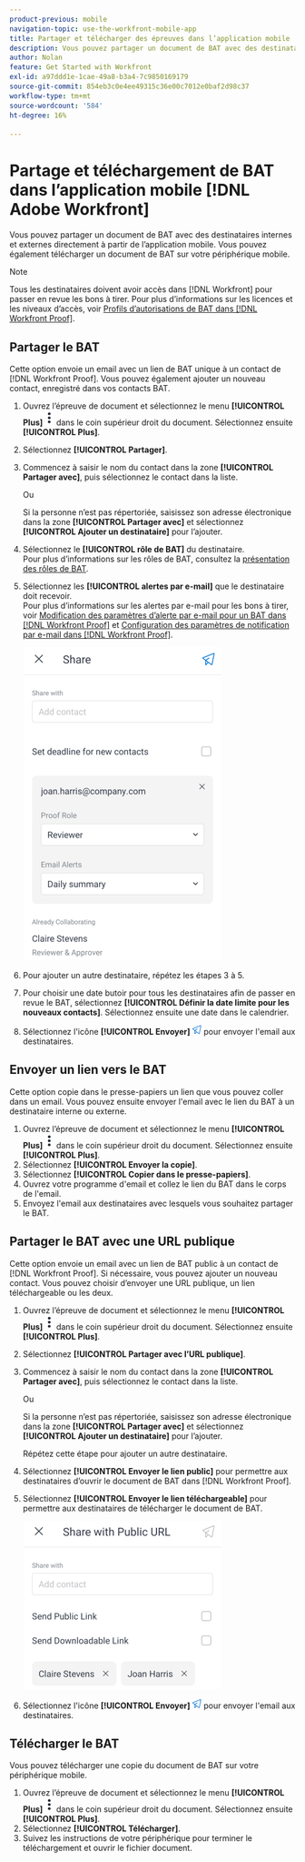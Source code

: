 ```yaml
---
product-previous: mobile
navigation-topic: use-the-workfront-mobile-app
title: Partager et télécharger des épreuves dans l’application mobile  [!DNL Adobe Workfront]
description: Vous pouvez partager un document de BAT avec des destinataires internes et externes directement à partir de l’application mobile. Vous pouvez également télécharger un document de BAT sur votre périphérique mobile.
author: Nolan
feature: Get Started with Workfront
exl-id: a97ddd1e-1cae-49a8-b3a4-7c9850169179
source-git-commit: 854eb3c0e4ee49315c36e00c7012e0baf2d98c37
workflow-type: tm+mt
source-wordcount: '584'
ht-degree: 16%

---
```


# Partage et téléchargement de BAT dans l’application mobile [!DNL Adobe Workfront]

Vous pouvez partager un document de BAT avec des destinataires internes et externes directement à partir de l’application mobile. Vous pouvez également télécharger un document de BAT sur votre périphérique mobile.

>[!NOTE]
>
>Tous les destinataires doivent avoir accès dans [!DNL Workfront] pour passer en revue les bons à tirer. Pour plus d’informations sur les licences et les niveaux d’accès, voir [Profils d’autorisations de BAT dans [!DNL Workfront Proof]](../../../workfront-proof/wp-acct-admin/account-settings/proof-perm-profiles-in-wp.md).

## Partager le BAT

Cette option envoie un email avec un lien de BAT unique à un contact de [!DNL Workfront Proof]. Vous pouvez également ajouter un nouveau contact, enregistré dans vos contacts BAT.

1. Ouvrez l’épreuve de document et sélectionnez le menu **[!UICONTROL Plus]** ![Menu Plus](assets/mobile-verticalmoremenu-20x33.png) dans le coin supérieur droit du document. Sélectionnez ensuite **[!UICONTROL Plus]**.
1. Sélectionnez **[!UICONTROL Partager]**.
1. Commencez à saisir le nom du contact dans la zone **[!UICONTROL Partager avec]**, puis sélectionnez le contact dans la liste.

   Ou

   Si la personne n’est pas répertoriée, saisissez son adresse électronique dans la zone **[!UICONTROL Partager avec]** et sélectionnez **[!UICONTROL Ajouter un destinataire]** pour l’ajouter.

1. Sélectionnez le **[!UICONTROL rôle de BAT]** du destinataire.\
   Pour plus d’informations sur les rôles de BAT, consultez la [présentation des rôles de BAT](../../../review-and-approve-work/proofing/proofing-overview/proof-roles.md).
1. Sélectionnez les **[!UICONTROL alertes par e-mail]** que le destinataire doit recevoir.\
   Pour plus d’informations sur les alertes par e-mail pour les bons à tirer, voir [Modification des paramètres d’alerte par e-mail pour un BAT dans [!DNL Workfront Proof]](../../../workfront-proof/wp-emailsntfctns/email-alerts/change-email-alert-settings-wp.md) et [ Configuration des paramètres de notification par e-mail dans [!DNL Workfront Proof]](../../../workfront-proof/wp-emailsntfctns/email-alerts/config-email-notification-settings-wp.md).

   ![Partager l’écran](assets/mobile-shareproof-350x551.png)

1. Pour ajouter un autre destinataire, répétez les étapes 3 à 5.
1. Pour choisir une date butoir pour tous les destinataires afin de passer en revue le BAT, sélectionnez **[!UICONTROL Définir la date limite pour les nouveaux contacts]**. Sélectionnez ensuite une date dans le calendrier.
1. Sélectionnez l&#39;icône **[!UICONTROL Envoyer]** ![Icône Envoyer](assets/mobile-send-icon-25x26.png) pour envoyer l&#39;email aux destinataires.

## Envoyer un lien vers le BAT

Cette option copie dans le presse-papiers un lien que vous pouvez coller dans un email. Vous pouvez ensuite envoyer l&#39;email avec le lien du BAT à un destinataire interne ou externe.

1. Ouvrez l’épreuve de document et sélectionnez le menu **[!UICONTROL Plus]** ![Menu Plus](assets/mobile-verticalmoremenu-20x33.png) dans le coin supérieur droit du document. Sélectionnez ensuite **[!UICONTROL Plus]**.
1. Sélectionnez **[!UICONTROL Envoyer la copie]**.
1. Sélectionnez **[!UICONTROL Copier dans le presse-papiers]**.
1. Ouvrez votre programme d&#39;email et collez le lien du BAT dans le corps de l&#39;email.
1. Envoyez l&#39;email aux destinataires avec lesquels vous souhaitez partager le BAT.

## Partager le BAT avec une URL publique

Cette option envoie un email avec un lien de BAT public à un contact de [!DNL Workfront Proof]. Si nécessaire, vous pouvez ajouter un nouveau contact. Vous pouvez choisir d’envoyer une URL publique, un lien téléchargeable ou les deux.

1. Ouvrez l’épreuve de document et sélectionnez le menu **[!UICONTROL Plus]** ![Menu Plus](assets/mobile-verticalmoremenu-20x33.png) dans le coin supérieur droit du document. Sélectionnez ensuite **[!UICONTROL Plus]**.
1. Sélectionnez **[!UICONTROL Partager avec l’URL publique]**.
1. Commencez à saisir le nom du contact dans la zone **[!UICONTROL Partager avec]**, puis sélectionnez le contact dans la liste.

   Ou

   Si la personne n’est pas répertoriée, saisissez son adresse électronique dans la zone **[!UICONTROL Partager avec]** et sélectionnez **[!UICONTROL Ajouter un destinataire]** pour l’ajouter.

   Répétez cette étape pour ajouter un autre destinataire.

1. Sélectionnez **[!UICONTROL Envoyer le lien public]** pour permettre aux destinataires d’ouvrir le document de BAT dans [!DNL Workfront Proof].
1. Sélectionnez **[!UICONTROL Envoyer le lien téléchargeable]** pour permettre aux destinataires de télécharger le document de BAT.

   ![[!UICONTROL Partager avec l’écran URL publique]](assets/mobile-sharepublicurl-proof-350x296.png)

1. Sélectionnez l&#39;icône **[!UICONTROL Envoyer]** ![Icône Envoyer](assets/mobile-send-icon-25x26.png) pour envoyer l&#39;email aux destinataires.

## Télécharger le BAT

Vous pouvez télécharger une copie du document de BAT sur votre périphérique mobile.

1. Ouvrez l’épreuve de document et sélectionnez le menu **[!UICONTROL Plus]** ![Menu Plus](assets/mobile-verticalmoremenu-20x33.png) dans le coin supérieur droit du document. Sélectionnez ensuite **[!UICONTROL Plus]**.
1. Sélectionnez **[!UICONTROL Télécharger]**.
1. Suivez les instructions de votre périphérique pour terminer le téléchargement et ouvrir le fichier document.
